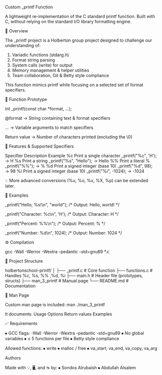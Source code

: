 Custom _printf Function


A lightweight re-implementation of the C standard printf function.
Built with C, without relying on the standard I/O library formatting engine.

📖 Overview

The _printf project is a Holberton group project designed to challenge our understanding of:

1.	Variadic functions (stdarg.h)
2.	Format string parsing
3.	System calls (write) for output
4.	Memory management & helper utilities
5.	Team collaboration, Git & Betty style compliance

This function mimics printf while focusing on a selected set of format specifiers.

🔧 Function Prototype

int _printf(const char *format, ...);


@format → String containing text & format specifiers

... → Variable arguments to match specifiers

Return value → Number of characters printed (excluding the \0)

🎯 Features & Supported Specifiers

Specifier	Description	Example
%c	Print a single character	_printf("%c", 'H'); → H
%s	Print a string	_printf("%s", "Hello"); → Hello
%%	Print a literal %	_printf("%%"); → %
%d	Print a signed integer (base 10)	_printf("%d", 98); → 98
%i	Print a signed integer (base 10)	_printf("%i", -1024); → -1024

💡 More advanced conversions (%u, %o, %x, %X, %p) can be extended later.

🚀 Examples

_printf("Hello, %s!\n", "world");
/* Output: Hello, world! */

_printf("Character: %c\n", 'H');
/* Output: Character: H */

_printf("Percent: %%\n");
/* Output: Percent: % */

_printf("Number: %d\n", 1024);
/* Output: Number: 1024 */

⚙️ Compilation

gcc -Wall -Werror -Wextra -pedantic -std=gnu89 *.c


📂 Project Structure

holbertonschool-printf/
│
├── _printf.c        # Core function
├── functions.c      # Handles %c, %s, %% ,%d, %i
├── main.h           # Header file (prototypes, structs)
├── man_3_printf     # Manual page
└── README.md        # Documentation

📜 Man Page

Custom man page is included:
man ./man_3_printf

It documents:
Usage
Options
Return values
Examples

✅ Requirements

⦁	GCC flags: -Wall -Werror -Wextra -pedantic -std=gnu89
⦁	No global variables
⦁	≤ 5 functions per file
⦁	Betty style compliance

Allowed functions:
⦁	write
⦁	malloc / free
⦁	va_start, va_end, va_copy, va_arg


Authors

Made with 💡, 🖥️, and ☕ by:
⦁	Sondos Alrubaish
⦁	Abdullah Alsalem
